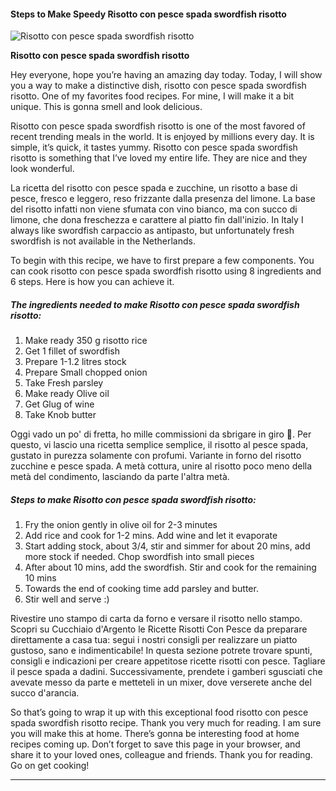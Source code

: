             

#### Steps to Make Speedy Risotto con pesce spada swordfish risotto

![Risotto con pesce spada swordfish risotto](https://img-global.cpcdn.com/recipes/7f3758412dd02e0a/751x532cq70/risotto-con-pesce-spada-swordfish-risotto-recipe-main-photo.jpg)

**Risotto con pesce spada swordfish risotto**

Hey everyone, hope you’re having an amazing day today. Today, I will show you a way to make a distinctive dish, risotto con pesce spada swordfish risotto. One of my favorites food recipes. For mine, I will make it a bit unique. This is gonna smell and look delicious.

Risotto con pesce spada swordfish risotto is one of the most favored of recent trending meals in the world. It is enjoyed by millions every day. It is simple, it’s quick, it tastes yummy. Risotto con pesce spada swordfish risotto is something that I’ve loved my entire life. They are nice and they look wonderful.

La ricetta del risotto con pesce spada e zucchine, un risotto a base di pesce, fresco e leggero, reso frizzante dalla presenza del limone. La base del risotto infatti non viene sfumata con vino bianco, ma con succo di limone, che dona freschezza e carattere al piatto fin dall'inizio. In Italy I always like swordfish carpaccio as antipasto, but unfortunately fresh swordfish is not available in the Netherlands.

To begin with this recipe, we have to first prepare a few components. You can cook risotto con pesce spada swordfish risotto using 8 ingredients and 6 steps. Here is how you can achieve it.

##### The ingredients needed to make Risotto con pesce spada swordfish risotto:

1.  Make ready 350 g risotto rice
2.  Get 1 fillet of swordfish
3.  Prepare 1-1.2 litres stock
4.  Prepare Small chopped onion
5.  Take Fresh parsley
6.  Make ready Olive oil
7.  Get Glug of wine
8.  Take Knob butter

Oggi vado un po' di fretta, ho mille commissioni da sbrigare in giro 🙂. Per questo, vi lascio una ricetta semplice semplice, il risotto al pesce spada, gustato in purezza solamente con profumi. Variante in forno del risotto zucchine e pesce spada. A metà cottura, unire al risotto poco meno della metà del condimento, lasciando da parte l'altra metà.

##### Steps to make Risotto con pesce spada swordfish risotto:

1.  Fry the onion gently in olive oil for 2-3 minutes
2.  Add rice and cook for 1-2 mins. Add wine and let it evaporate
3.  Start adding stock, about 3/4, stir and simmer for about 20 mins, add more stock if needed. Chop swordfish into small pieces
4.  After about 10 mins, add the swordfish. Stir and cook for the remaining 10 mins
5.  Towards the end of cooking time add parsley and butter.
6.  Stir well and serve :)

Rivestire uno stampo di carta da forno e versare il risotto nello stampo. Scopri su Cucchiaio d'Argento le Ricette Risotti Con Pesce da preparare direttamente a casa tua: segui i nostri consigli per realizzare un piatto gustoso, sano e indimenticabile! In questa sezione potrete trovare spunti, consigli e indicazioni per creare appetitose ricette risotti con pesce. Tagliare il pesce spada a dadini. Successivamente, prendete i gamberi sgusciati che avevate messo da parte e metteteli in un mixer, dove verserete anche del succo d'arancia.

So that’s going to wrap it up with this exceptional food risotto con pesce spada swordfish risotto recipe. Thank you very much for reading. I am sure you will make this at home. There’s gonna be interesting food at home recipes coming up. Don’t forget to save this page in your browser, and share it to your loved ones, colleague and friends. Thank you for reading. Go on get cooking!

* * *